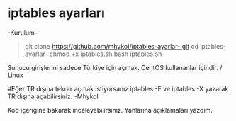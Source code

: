 # iptables ayarları

-Kurulum-
> git clone https://github.com/mhykoI/iptables-ayarlar-.git
> cd iptables-ayarlar-
> chmod +x iptables.sh
> bash iptables.sh

Sunucu girişlerini sadece Türkiye için açmak. CentOS kullananlar içindir. / Linux


#Eğer TR dışına tekrar açmak istiyorsanız iptables -F ve iptables -X yazarak TR dışına açabilirsiniz. -Mhykol

Kod içeriğine bakarak inceleyebilirsiniz. Yanlarına açıklamaları yazdım.
